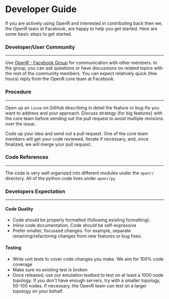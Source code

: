 # Developer Guide

If you are actively using OpenR and interested in contributing back then we, the
OpenR team at Facebook, are happy to help you get started. Here are some basic
steps to get started.

### Developer/User Community

---

Use [OpenR - Facebook Group](https://www.facebook.com/groups/openr/) for
communication with other members. In the group, you can ask questions or have
discussions on related topics with the rest of the community members. You can
expect relatively quick (few hours) reply from the OpenR core team at Facebook.

### Procedure

---

Open up an `issue` on GitHub describing in detail the feature or bug-fix you
want to address and your approach. Discuss strategy (for big features) with the
core team before sending out the pull request to avoid multiple revisions over
the issue.

Code up your idea and send out a pull request. One of the core team members will
get your code reviewed, iterate if necessary, and, once finalized, we will merge
your pull request.

### Code References

---

The code is very well organized into different modules under the `openr/`
directory. All of the python code lives under `openr/py`

### Developers Expectation

---

#### Code Quality

- Code should be properly formatted (following existing formatting).
- Inline code documentation. Code should be self-expressive
- Prefer smaller, focussed changes. For example, separate renaming/refactoring
  changes from new features or bug fixes.

#### Testing

- Write unit tests to cover code changes you make. We aim for 100% code coverage
- Make sure no existing test is broken
- Once released, use our emulation testbed to test on at least a 1000 node
  topology. If you don't have enough servers, try with a smaller topology,
  50-100 nodes. If necessary, the OpenR team can test on a larger topology on
  your behalf.
